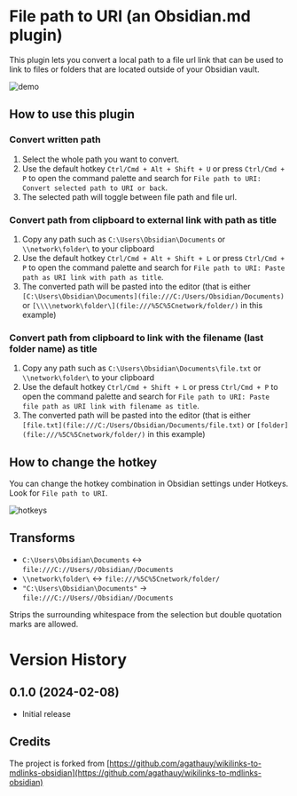 # File path to URI (an Obsidian.md plugin)

This plugin lets you convert a local path to a file url link that can be used to link to files or folders that are located outside of your Obsidian vault.

![demo](https://raw.githubusercontent.com/MichalBures/obsidian-file-path-to-uri/master/demo.gif)

## How to use this plugin

### Convert written path
1. Select the whole path you want to convert.
2. Use the default hotkey `Ctrl/Cmd + Alt + Shift + U` or press `Ctrl/Cmd + P` to open the command palette and search for `File path to URI: Convert selected path to URI or back`.
3. The selected path will toggle between file path and file url.

### Convert path from clipboard to external link with path as title
1. Copy any path such as `C:\Users\Obsidian\Documents` or `\\network\folder\` to your clipboard
2. Use the default hotkey `Ctrl/Cmd + Alt + Shift + L` or press `Ctrl/Cmd + P` to open the command palette and search for `File path to URI: Paste path as URI link with path as title`.
3. The converted path will be pasted into the editor (that is either `[C:\Users\Obsidian\Documents](file:///C:/Users/Obsidian/Documents)`
   or `[\\\\network\folder\](file:///%5C%5Cnetwork/folder/)` in this example)

### Convert path from clipboard to link with the filename (last folder name) as title
1. Copy any path such as `C:\Users\Obsidian\Documents\file.txt` or `\\network\folder\` to your clipboard
2. Use the default hotkey `Ctrl/Cmd + Shift + L` or press `Ctrl/Cmd + P` to open the command palette and search for `File path to URI: Paste file path as URI link with filename as title`.
3. The converted path will be pasted into the editor (that is either `[file.txt](file:///C:/Users/Obsidian/Documents/file.txt)`
   or `[folder](file:///%5C%5Cnetwork/folder/)` in this example)

## How to change the hotkey 
You can change the hotkey combination in Obsidian settings under Hotkeys. Look for `File path to URI`.

![hotkeys](https://raw.githubusercontent.com/MichalBures/obsidian-file-path-to-uri/master/hotkeys.png)

## Transforms

- `C:\Users\Obsidian\Documents` <-> `file:///C://Users//Obsidian//Documents`
- `\\network\folder\` <-> `file:///%5C%5Cnetwork/folder/`
- ` "C:\Users\Obsidian\Documents" ` -> `file:///C://Users//Obsidian//Documents`
  
Strips the surrounding whitespace from the selection but double quotation marks are allowed.

# Version History

## 0.1.0 (2024-02-08)
- Initial release

## Credits

The project is forked from [https://github.com/agathauy/wikilinks-to-mdlinks-obsidian](https://github.com/agathauy/wikilinks-to-mdlinks-obsidian)
